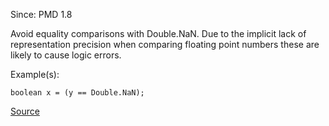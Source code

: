 Since: PMD 1.8

Avoid equality comparisons with Double.NaN. Due to the implicit lack of representation
precision when comparing floating point numbers these are likely to cause logic errors.

Example(s):
```
boolean x = (y == Double.NaN);
```

[Source](https://pmd.github.io/pmd-5.6.1/pmd-java/rules/java/design.html#BadComparison)
